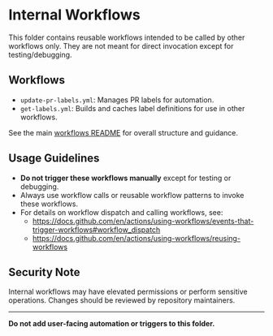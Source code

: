 # Internal Workflows

This folder contains reusable workflows intended to be called by other workflows only. They are not meant for direct invocation except for testing/debugging.

## Workflows
- `update-pr-labels.yml`: Manages PR labels for automation.
- `get-labels.yml`: Builds and caches label definitions for use in other workflows.

See the main [workflows README](../README.md) for overall structure and guidance.

## Usage Guidelines
- **Do not trigger these workflows manually** except for testing or debugging.
- Always use workflow calls or reusable workflow patterns to invoke these workflows.
- For details on workflow dispatch and calling workflows, see:
  - https://docs.github.com/en/actions/using-workflows/events-that-trigger-workflows#workflow_dispatch
  - https://docs.github.com/en/actions/using-workflows/reusing-workflows

## Security Note
Internal workflows may have elevated permissions or perform sensitive operations. Changes should be reviewed by repository maintainers.

---
**Do not add user-facing automation or triggers to this folder.**
